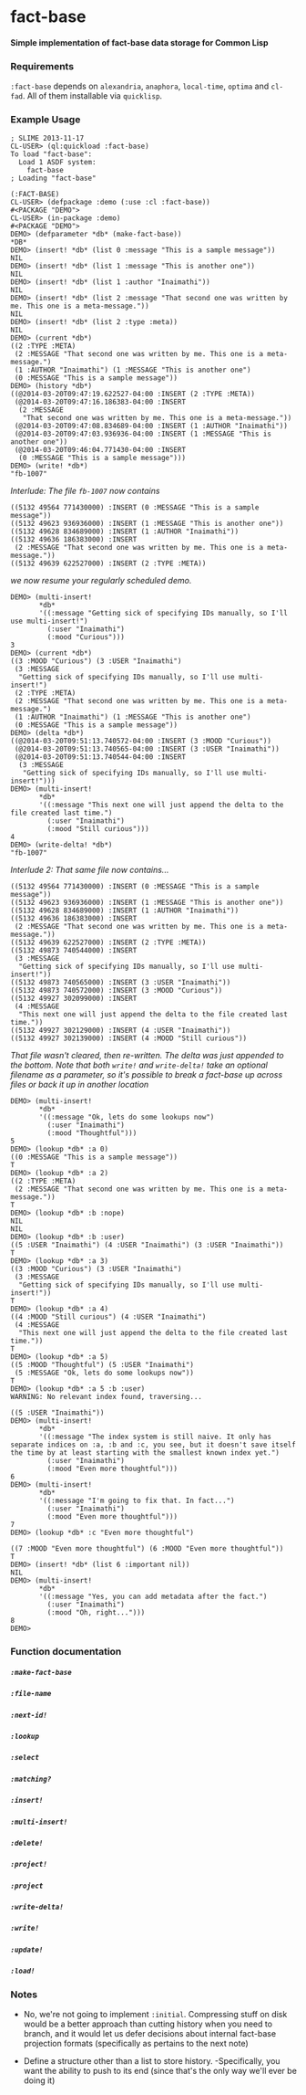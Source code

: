 # fact-base
#### Simple implementation of fact-base data storage for Common Lisp

### Requirements

`:fact-base` depends on `alexandria`, `anaphora`, `local-time`, `optima` and `cl-fad`. All of them installable via `quicklisp`.

### Example Usage

	; SLIME 2013-11-17
	CL-USER> (ql:quickload :fact-base)
	To load "fact-base":
	  Load 1 ASDF system:
	    fact-base
	; Loading "fact-base"
	
	(:FACT-BASE)
	CL-USER> (defpackage :demo (:use :cl :fact-base))
	#<PACKAGE "DEMO">
	CL-USER> (in-package :demo)
	#<PACKAGE "DEMO">
	DEMO> (defparameter *db* (make-fact-base))
	*DB*
	DEMO> (insert! *db* (list 0 :message "This is a sample message"))
	NIL
	DEMO> (insert! *db* (list 1 :message "This is another one"))
	NIL
	DEMO> (insert! *db* (list 1 :author "Inaimathi"))
	NIL
	DEMO> (insert! *db* (list 2 :message "That second one was written by me. This one is a meta-message."))
	NIL
	DEMO> (insert! *db* (list 2 :type :meta))
	NIL
	DEMO> (current *db*)
	((2 :TYPE :META)
	 (2 :MESSAGE "That second one was written by me. This one is a meta-message.")
	 (1 :AUTHOR "Inaimathi") (1 :MESSAGE "This is another one")
	 (0 :MESSAGE "This is a sample message"))
	DEMO> (history *db*)
	((@2014-03-20T09:47:19.622527-04:00 :INSERT (2 :TYPE :META))
	 (@2014-03-20T09:47:16.186383-04:00 :INSERT
	  (2 :MESSAGE
	   "That second one was written by me. This one is a meta-message."))
	 (@2014-03-20T09:47:08.834689-04:00 :INSERT (1 :AUTHOR "Inaimathi"))
	 (@2014-03-20T09:47:03.936936-04:00 :INSERT (1 :MESSAGE "This is another one"))
	 (@2014-03-20T09:46:04.771430-04:00 :INSERT
	  (0 :MESSAGE "This is a sample message")))
	DEMO> (write! *db*)
	"fb-1007"

*Interlude: The file `fb-1007` now contains*

	((5132 49564 771430000) :INSERT (0 :MESSAGE "This is a sample message"))
	((5132 49623 936936000) :INSERT (1 :MESSAGE "This is another one"))
	((5132 49628 834689000) :INSERT (1 :AUTHOR "Inaimathi"))
	((5132 49636 186383000) :INSERT
	 (2 :MESSAGE "That second one was written by me. This one is a meta-message."))
	((5132 49639 622527000) :INSERT (2 :TYPE :META))

*we now resume your regularly scheduled demo.*

	DEMO> (multi-insert!
	       *db*
	       '((:message "Getting sick of specifying IDs manually, so I'll use multi-insert!")
		     (:user "Inaimathi")
		     (:mood "Curious")))
	3
	DEMO> (current *db*)
	((3 :MOOD "Curious") (3 :USER "Inaimathi")
	 (3 :MESSAGE
	  "Getting sick of specifying IDs manually, so I'll use multi-insert!")
	 (2 :TYPE :META)
	 (2 :MESSAGE "That second one was written by me. This one is a meta-message.")
	 (1 :AUTHOR "Inaimathi") (1 :MESSAGE "This is another one")
	 (0 :MESSAGE "This is a sample message"))
	DEMO> (delta *db*)
	((@2014-03-20T09:51:13.740572-04:00 :INSERT (3 :MOOD "Curious"))
	 (@2014-03-20T09:51:13.740565-04:00 :INSERT (3 :USER "Inaimathi"))
	 (@2014-03-20T09:51:13.740544-04:00 :INSERT
	  (3 :MESSAGE
	   "Getting sick of specifying IDs manually, so I'll use multi-insert!")))
	DEMO> (multi-insert!
	       *db*
	       '((:message "This next one will just append the delta to the file created last time.")
		     (:user "Inaimathi")
		     (:mood "Still curious")))
	4
	DEMO> (write-delta! *db*)
	"fb-1007"

*Interlude 2: That same file now contains...*

	((5132 49564 771430000) :INSERT (0 :MESSAGE "This is a sample message"))
	((5132 49623 936936000) :INSERT (1 :MESSAGE "This is another one"))
	((5132 49628 834689000) :INSERT (1 :AUTHOR "Inaimathi"))
	((5132 49636 186383000) :INSERT
	 (2 :MESSAGE "That second one was written by me. This one is a meta-message."))
	((5132 49639 622527000) :INSERT (2 :TYPE :META))
	((5132 49873 740544000) :INSERT
	 (3 :MESSAGE
	  "Getting sick of specifying IDs manually, so I'll use multi-insert!"))
	((5132 49873 740565000) :INSERT (3 :USER "Inaimathi"))
	((5132 49873 740572000) :INSERT (3 :MOOD "Curious"))
	((5132 49927 302099000) :INSERT
	 (4 :MESSAGE
	  "This next one will just append the delta to the file created last time."))
	((5132 49927 302129000) :INSERT (4 :USER "Inaimathi"))
	((5132 49927 302139000) :INSERT (4 :MOOD "Still curious"))

*That file wasn't cleared, then re-written. The delta was just appended to the bottom. Note that both `write!` and `write-delta!` take an optional filename as a parameter, so it's possible to break a fact-base up across files or back it up in another location*

	DEMO> (multi-insert!
	       *db*
	       '((:message "Ok, lets do some lookups now")
		     (:user "Inaimathi")
		     (:mood "Thoughtful")))
	5
	DEMO> (lookup *db* :a 0)
	((0 :MESSAGE "This is a sample message"))
	T
	DEMO> (lookup *db* :a 2)
	((2 :TYPE :META)
	 (2 :MESSAGE "That second one was written by me. This one is a meta-message."))
	T
	DEMO> (lookup *db* :b :nope)
	NIL
	NIL
	DEMO> (lookup *db* :b :user)
	((5 :USER "Inaimathi") (4 :USER "Inaimathi") (3 :USER "Inaimathi"))
	T
	DEMO> (lookup *db* :a 3)
	((3 :MOOD "Curious") (3 :USER "Inaimathi")
	 (3 :MESSAGE
	  "Getting sick of specifying IDs manually, so I'll use multi-insert!"))
	T
	DEMO> (lookup *db* :a 4)
	((4 :MOOD "Still curious") (4 :USER "Inaimathi")
	 (4 :MESSAGE
	  "This next one will just append the delta to the file created last time."))
	T
	DEMO> (lookup *db* :a 5)
	((5 :MOOD "Thoughtful") (5 :USER "Inaimathi")
	 (5 :MESSAGE "Ok, lets do some lookups now"))
	T
	DEMO> (lookup *db* :a 5 :b :user)
	WARNING: No relevant index found, traversing...
	
	((5 :USER "Inaimathi"))
	DEMO> (multi-insert!
	       *db*
	       '((:message "The index system is still naive. It only has separate indices on :a, :b and :c, you see, but it doesn't save itself the time by at least starting with the smallest known index yet.")
		     (:user "Inaimathi")
		     (:mood "Even more thoughtful")))
	6
	DEMO> (multi-insert!
	       *db*
	       '((:message "I'm going to fix that. In fact...")
		     (:user "Inaimathi")
		     (:mood "Even more thoughtful")))
	7
	DEMO> (lookup *db* :c "Even more thoughtful")
	
	((7 :MOOD "Even more thoughtful") (6 :MOOD "Even more thoughtful"))
	T
	DEMO> (insert! *db* (list 6 :important nil))
	NIL
	DEMO> (multi-insert!
	       *db*
	       '((:message "Yes, you can add metadata after the fact.")
		     (:user "Inaimathi")
		     (:mood "Oh, right...")))
	8
	DEMO> 

### Function documentation
##### `:make-fact-base`
##### `:file-name`
##### `:next-id!`
##### `:lookup`
##### `:select`
##### `:matching?`
##### `:insert!`
##### `:multi-insert!`
##### `:delete!`
##### `:project!`
##### `:project`
##### `:write-delta!`
##### `:write!`
##### `:update!`
##### `:load!`

### Notes

- No, we're not going to implement `:initial`. Compressing stuff on disk would be a better approach than cutting history when you need to branch, and it would let us defer decisions about internal fact-base projection formats (specifically as pertains to the next note)

- Define a structure other than a list to store history.
	-Specifically, you want the ability to push to its end (since that's the only way we'll ever be doing it)
